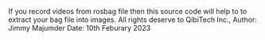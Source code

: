 If you record videos from rosbag file then this source code will help to to extract your bag file into images. 
All rights deserve to QibiTech Inc., 
Author: Jimmy Majumder 
Date: 10th Feburary 2023
